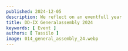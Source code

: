 ```yaml
---
published: 2024-12-05
description: We reflect on an eventfull year
title: DD-IX Generalassembly 2024
keywords: [ Event ]
authors: [ Tassilo ]
image: 014_general_assembly_24.webp
---
```




